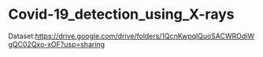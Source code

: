 # Covid-19_detection_using_X-rays

Dataset:https://drive.google.com/drive/folders/1QcnKwpqlQuoSACWROdiWgQC02Qxo-xOF?usp=sharing
